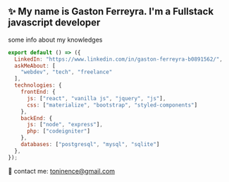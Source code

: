 <h2>✨ My name is Gaston Ferreyra. I'm a Fullstack javascript developer </h2>


some info about my knowledges 

```js
export default () => ({
  LinkedIn: "https://www.linkedin.com/in/gaston-ferreyra-b0891562/",
  askMeAbout: [
    "webdev", "tech", "freelance"
  ],
  technologies: {
    frontEnd: {
      js: ["react", "vanilla js", "jquery", "js"],
      css: ["materialize", "bootstrap", "styled-components"]
    },
    backEnd: {
      js: ["node", "express"],
      php: ["codeigniter"]
    },
    databases: ["postgresql", "mysql", "sqlite"]
  },
});
```

💬 contact me: toninence@gmail.com
<!--
**toninence/toninence** is a ✨ _special_ ✨ repository because its `README.md` (this file) appears on your GitHub profile.

Here are some ideas to get you started:

- 🔭 I’m currently working on ...
- 🌱 I’m currently learning ...
- 👯 I’m looking to collaborate on ...
- 🤔 I’m looking for help with ...
- 💬 Ask me about ...
- 📫 How to reach me: ...
- 😄 Pronouns: ...
- ⚡ Fun fact: ...
-->
